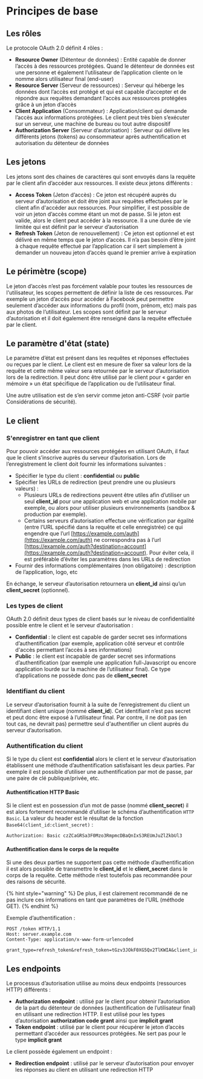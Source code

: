 # Principes de base

## Les rôles

Le protocole OAuth 2.0 définit 4 rôles :

* **Resource Owner** \(Détenteur de données\) : Entité capable de donner l’accès à des ressources protégées. Quand le détenteur de données est une personne et également l’utilisateur de l’application cliente on le nomme alors utilisateur final \(end-user\)
* **Resource Server** \(Serveur de ressources\) : Serveur qui héberge les données dont l’accès est protégé et qui est capable d’accepter et de répondre aux requêtes demandant l’accès aux ressources protégées grâce à un jeton d’accès
* **Client Application** \(Consommateur\) : Application/client qui demande l’accès aux informations protégées. Le client peut très bien s’exécuter sur un serveur, une machine de bureau ou tout autre dispositif
* **Authorization Server** \(Serveur d’autorisation\) : Serveur qui délivre les différents jetons \(tokens\) au consommateur après authentification et autorisation du détenteur de données

## Les jetons

Les jetons sont des chaines de caractères qui sont envoyés dans la requête par le client afin d’accéder aux ressources. Il existe deux jetons différents : 

* **Access Token** \(Jeton d’accès\) : Ce jeton est récupéré auprès du serveur d’autorisation et doit être joint aux requêtes effectuées par le client afin d'accéder aux ressources. Pour simplifier, il est possible de voir un jeton d’accès comme étant un mot de passe. Si le jeton est valide, alors le client peut accéder à la ressource. Il a une durée de vie limitée qui est définit par le serveur d’autorisation
* **Refresh Token** \(Jeton de renouvellement\) : Ce jeton est optionnel et est délivré en même temps que le jeton d’accès. Il n’a pas besoin d’être joint à chaque requête effectué par l’application car il sert simplement à demander un nouveau jeton d’accès quand le premier arrive à expiration

## Le périmètre \(scope\)

Le jeton d’accès n’est pas forcément valable pour toutes les ressources de l'utilisateur, les scopes permettent de définir la liste de ces ressources. Par exemple un jeton d’accès pour accéder à Facebook peut permettre seulement d’accéder aux informations du profil \(nom, prénom, etc\) mais pas aux photos de l’utilisateur. Les scopes sont définit par le serveur d’autorisation et il doit également être renseigné dans la requête effectuée par le client.

## Le paramètre d'état \(state\)

Le paramètre d’état est présent dans les requêtes et réponses effectuées ou reçues par le client. Le client est en mesure de fixer sa valeur lors de la requête et cette même valeur sera retournée par le serveur d’autorisation lors de la redirection. Il peut donc être utilisé par le client pour « garder en mémoire » un état spécifique de l’application ou de l’utilisateur final. 

Une autre utilisation est de s’en servir comme jeton anti-CSRF \(voir partie Considérations de sécurité\).

## Le client

### S'enregistrer en tant que client

Pour pouvoir accéder aux ressources protégées en utilisant OAuth, il faut que le client s’inscrive auprès du serveur d’autorisation. Lors de l’enregistrement le client doit fournir les informations suivantes : 

* Spécifier le type du client : **confidential** ou **public**
* Spécifier les URLs de redirection \(peut prendre une ou plusieurs valeurs\) :
  * Plusieurs URLs de redirections peuvent être utiles afin d’utiliser un seul **client\_id** pour une application web et une application mobile par exemple, ou alors pour utiliser plusieurs environnements \(sandbox & production par exemple\).
  * Certains serveurs d’autorisation effectue une vérification par égalité \(entre l’URL spécifié dans la requête et celle enregistrée\) ce qui engendre que l’url [https://example.com/auth](https://example.com/auth) ne correspondra pas à l’url [https://example.com/auth?destination=account](https://example.com/auth?destination=account). Pour éviter cela, il est préférable d’éviter les paramètres dans les URLs de redirection
* Fournir des informations complémentaires \(non obligatoire\) : description de l’application, logo, etc 

En échange, le serveur d’autorisation retournera un **client\_id** ainsi qu’un **client\_secret** \(optionnel\).

### Les types de client

OAuth 2.0 définit deux types de client basés sur le niveau de confidentialité possible entre le client et le serveur d’autorisation :

* **Confidential** : le client est capable de garder secret ses informations d’authentification \(par exemple, application côté serveur et contrôle d'accès permettant l’accès à ses informations\)
* **Public** : le client est incapable de garder secret ses informations d’authentification \(par exemple une application full-Javascript ou encore application lourde sur la machine de l’utilisateur final\). Ce type d’applications ne possède donc pas de **client\_secret**

### Identifiant du client

Le serveur d’autorisation fournit à la suite de l’enregistrement du client un identifiant client unique \(nommé **client\_id**\). Cet identifiant n’est pas secret et peut donc être exposé à l’utilisateur final. Par contre, il ne doit pas \(en tout cas, ne devrait pas\) permettre seul d'authentifier un client auprès du serveur d’autorisation.

### Authentification du client

Si le type du client est **confidential** alors le client et le serveur d’autorisation établissent une méthode d’authentification satisfaisant les deux parties. Par exemple il est possible d’utiliser une authentification par mot de passe, par une paire de clé publique/privée, etc.

#### Authentification HTTP Basic

Si le client est en possession d’un mot de passe \(nommé **client\_secret**\) il est alors fortement recommandé d’utiliser le schéma d’authentification `HTTP Basic`. La valeur du header est le résultat de la fonction `Base64(client_id:client_secret)` :

```text
Authorization: Basic czZCaGRSa3F0Mzo3RmpmcDBaQnIxS3REUmJuZlZkbUl3
```

#### Authentification dans le corps de la requête

Si une des deux parties ne supportent pas cette méthode d’authentification il est alors possible de transmettre le **client\_id** et le **client\_secret** dans le corps de la requête. Cette méthode n’est toutefois pas recommandée pour des raisons de sécurité.

{% hint style="warning" %}
De plus, il est clairement recommandé de ne pas inclure ces informations en tant que paramètres de l’URL \(méthode GET\).
{% endhint %}

Exemple d’authentification :

```text
POST /token HTTP/1.1
Host: server.example.com
Content-Type: application/x-www-form-urlencoded

grant_type=refresh_token&refresh_token=tGzv3JOkF0XG5Qx2TlKWIA&client_id=s6BhdRkqt3&client_secret=7Fjfp0ZBr1KtDRbnfVdmIw
```

## Les endpoints

Le processus d’autorisation utilise au moins deux endpoints \(ressources HTTP\) différents :

* **Authorization endpoint** : utilisé par le client pour obtenir l’autorisation de la part du détenteur de données \(authentification de l’utilisateur final\) en utilisant une redirection HTTP. Il est utilisé pour les types d’autorisation **authorization code grant** ainsi que **implicit grant**
* **Token endpoint** : utilisé par le client pour récupérer le jeton d’accès permettant d’accéder aux ressources protégées. Ne sert pas pour le type **implicit grant**

Le client possède également un endpoint : 

* **Redirection endpoint** : utilisé par le serveur d’autorisation pour envoyer les réponses au client en utilisant une redirection HTTP

